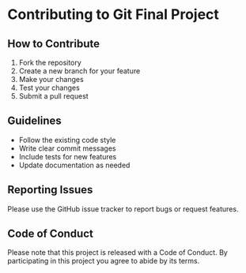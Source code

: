 # Contributing to Git Final Project

## How to Contribute

1. Fork the repository
2. Create a new branch for your feature
3. Make your changes
4. Test your changes
5. Submit a pull request

## Guidelines

- Follow the existing code style
- Write clear commit messages
- Include tests for new features
- Update documentation as needed

## Reporting Issues

Please use the GitHub issue tracker to report bugs or request features.

## Code of Conduct

Please note that this project is released with a Code of Conduct. By participating in this project you agree to abide by its terms.

